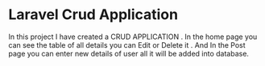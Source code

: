 <h1>Laravel Crud Application</h1>
<p>In this project I have created a CRUD APPLICATION . In the home page you can see the table of all details you can Edit or Delete it . And In the Post page you can enter new details of user all it will be added into database.</p>
